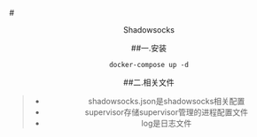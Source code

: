 #<center/>Shadowsocks

##一.安装
```
docker-compose up -d
```

##二.相关文件
> - shadowsocks.json是shadowsocks相关配置
> - supervisor存储supervisor管理的进程配置文件
> - log是日志文件